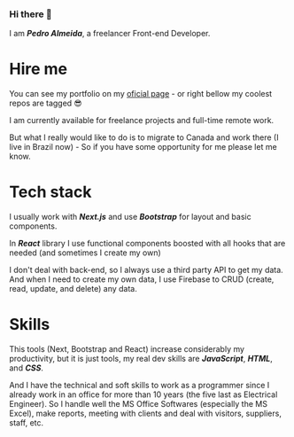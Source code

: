 ### Hi there  👋

I am ***Pedro Almeida***, a freelancer Front-end Developer.

# Hire me
You can see my portfolio on my [oficial page]([https://pedroprogrammer.vercel.app/](https://pedroprogrammer.vercel.app/)) - or right bellow my coolest repos are tagged 😎

I am currently available for freelance projects and full-time remote work.

But what I really would like to do is to migrate to Canada and work there (I live in Brazil now) - So if you have some opportunity for me please let me know.

# Tech stack
I usually work with ***Next.js*** and use ***Bootstrap*** for layout and basic components.

In ***React*** library I use functional components boosted with all hooks that are needed (and sometimes I create my own)

I don't deal with back-end, so I always use a third party API to get my data. And when I need to create my own data, I use Firebase to CRUD (create, read, update, and delete) any data.

# Skills

This tools (Next, Bootstrap and React) increase considerably my productivity, but it is just tools, my real dev skills are  ***JavaScript***, ***HTML***, and ***CSS***.

And I have the technical and soft skills to work as a programmer since I already work in an office for more than 10 years (the five last as Electrical Engineer). So I handle well the MS Office Softwares (especially the MS Excel), make reports, meeting with clients and deal with visitors, suppliers, staff, etc.
